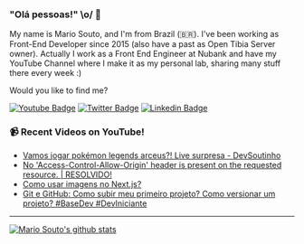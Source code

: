 ### "Olá pessoas!" \o/ 👋

My name is Mario Souto, and I'm from Brazil (🇧🇷). I've been working as Front-End Developer since 2015 (also have a past as Open Tibia Server owner). Actually I work as a Front End Engineer at Nubank and have my YouTube Channel where I make it as my personal lab, sharing many stuff there every week :)

Would you like to find me?

[![Youtube Badge](https://img.shields.io/badge/-Youtube-FF0000?style=flat-square&labelColor=FF0000&logo=youtube&logoColor=white&link=https://youtube.com/c/DevSoutinho)](https://youtube.com/c/DevSoutinho)
[![Twitter Badge](https://img.shields.io/badge/-Twitter-1ca0f1?style=flat-square&labelColor=1ca0f1&logo=twitter&logoColor=white&link=https://twitter.com/omariosouto)](https://twitter.com/omariosouto)
[![Linkedin Badge](https://img.shields.io/badge/-LinkedIn-blue?style=flat-square&logo=Linkedin&logoColor=white&link=https://www.linkedin.com/in/omariosouto)](https://www.linkedin.com/in/omariosouto)

### 📹 Recent Videos on YouTube!

<!-- YOUTUBE:START -->
- [Vamos jogar pokémon legends arceus?! Live surpresa - DevSoutinho](https://www.youtube.com/watch?v=DN9fgVrZi8k)
- [No &#39;Access-Control-Allow-Origin&#39; header is present on the requested resource. | RESOLVIDO!](https://www.youtube.com/watch?v=bk661C4WY6I)
- [Como usar imagens no Next.js?](https://www.youtube.com/watch?v=LQqliNavVYQ)
- [Git e GitHub: Como subir meu primeiro projeto? Como versionar um projeto? #BaseDev #DevIniciante](https://www.youtube.com/watch?v=-6JwElEt49w)
<!-- YOUTUBE:END -->

____


[![Mario Souto's github stats](https://github-readme-stats.vercel.app/api?username=omariosouto&theme=dark&show_icons=true&count_private=true)](https://github.com/omariosouto)
